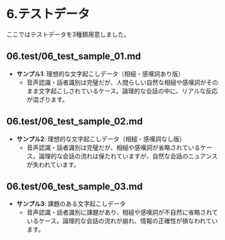 # 6.テストデータ

ここではテストデータを3種類用意しました。

## 06.test/06_test_sample_01.md
- **サンプル1**: 理想的な文字起こしデータ（相槌・感嘆詞あり版）
  - 音声認識・話者識別は完璧だが、人間らしい自然な相槌や感嘆詞がそのまま文字起こしされているケース。論理的な会話の中に、リアルな反応が混ざります。
## 06.test/06_test_sample_02.md
- **サンプル2**: 理想的な文字起こしデータ（相槌・感嘆詞なし版）
  - 音声認識・話者識別は完璧だが、相槌や感嘆詞が省略されているケース。論理的な会話の流れは保たれていますが、自然な会話のニュアンスが失われています。
## 06.test/06_test_sample_03.md
- **サンプル3**: 課題のある文字起こしデータ
  - 音声認識・話者識別に課題があり、相槌や感嘆詞が不自然に省略されているケース。論理的な会話の流れが崩れ、情報の正確性が損なわれています。

